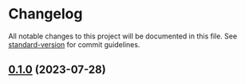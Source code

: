 # Changelog

All notable changes to this project will be documented in this file. See [standard-version](https://github.com/conventional-changelog/standard-version) for commit guidelines.

## [0.1.0](https://github.com/SynapseMedia/dendritejs/compare/v0.0.2...v0.1.0) (2023-07-28)

